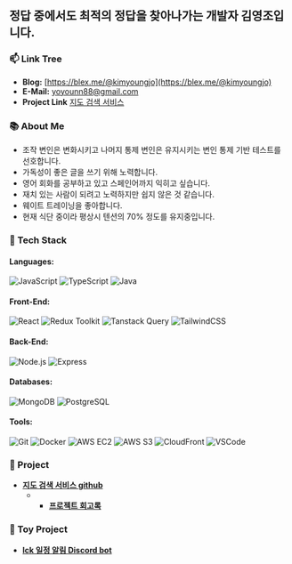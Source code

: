 ## 정답 중에서도 최적의 정답을 찾아나가는 개발자 김영조입니다.

### 📫 Link Tree
- **Blog:** [https://blex.me/@kimyoungjo](https://blex.me/@kimyoungjo)
- **E-Mail:** yoyounn88@gmail.com
- **Project Link** [지도 검색 서비스](https://mymapapps.com/)

### 📚 About Me
- 조작 변인은 변화시키고 나머지 통제 변인은 유지시키는 변인 통제 기반 테스트를 선호합니다.
- 가독성이 좋은 글을 쓰기 위해 노력합니다.
- 영어 회화를 공부하고 있고 스페인어까지 익히고 싶습니다.
- 재치 있는 사람이 되려고 노력하지만 쉽지 않은 것 같습니다.
- 웨이트 트레이닝을 좋아합니다.
- 현재 식단 중이라 평상시 텐션의 70% 정도를 유지중입니다.

### 🚀 Tech Stack
#### **Languages:**
![JavaScript](https://img.shields.io/badge/-JavaScript-F7DF1E?style=flat&logo=JavaScript&logoColor=white)
![TypeScript](https://img.shields.io/badge/-TypeScript-007ACC?style=flat&logo=TypeScript&logoColor=white)
![Java](https://img.shields.io/badge/-Java-007396?style=flat&logo=Java&logoColor=white)

#### **Front-End:**
![React](https://img.shields.io/badge/-React-61DAFB?style=flat&logo=React&logoColor=white)
![Redux Toolkit](https://img.shields.io/badge/-Redux%20Toolkit-764ABC?style=flat&logo=Redux&logoColor=white)
![Tanstack Query](https://img.shields.io/badge/-Tanstack%20Query-FF4154?style=flat&logo=React%20Query&logoColor=white)
![TailwindCSS](https://img.shields.io/badge/-TailwindCSS-06B6D4?style=flat&logo=TailwindCSS&logoColor=white)

#### **Back-End:**
![Node.js](https://img.shields.io/badge/-Node.js-339933?style=flat&logo=Node.js&logoColor=white)
![Express](https://img.shields.io/badge/-Express-000000?style=flat&logo=Express&logoColor=white)

#### **Databases:**
![MongoDB](https://img.shields.io/badge/-MongoDB-47A248?style=flat&logo=MongoDB&logoColor=white)
![PostgreSQL](https://img.shields.io/badge/-PostgreSQL-336791?style=flat&logo=PostgreSQL&logoColor=white)

#### **Tools:**
![Git](https://img.shields.io/badge/-Git-F05032?style=flat&logo=Git&logoColor=white)
![Docker](https://img.shields.io/badge/-Docker-2496ED?style=flat&logo=Docker&logoColor=white)
![AWS EC2](https://img.shields.io/badge/-AWS%20EC2-FF9900?style=flat&logo=Amazon%20EC2&logoColor=white)
![AWS S3](https://img.shields.io/badge/-AWS%20S3-569A31?style=flat&logo=Amazon%20S3&logoColor=white)
![CloudFront](https://img.shields.io/badge/-CloudFront-232F3E?style=flat&logo=Amazon%20AWS&logoColor=white)
![VSCode](https://img.shields.io/badge/-VSCode-007ACC?style=flat&logo=Visual%20Studio%20Code&logoColor=white)

### 🌟 Project
- [**지도 검색 서비스 github**](https://github.com/yoyoyoun18/my-map)
    - - [**프로젝트 회고록**](https://blex.me/@kimyoungjo/%ED%94%84%EB%A1%9C%EC%A0%9D%ED%8A%B8-%ED%9A%8C%EA%B3%A0-%EC%A7%80%EB%8F%84-%EA%B2%80%EC%83%89-%EC%84%9C%EB%B9%84%EC%8A%A4-%EC%A0%9C%EC%9E%91%EA%B8%B0)

### 🧸 Toy Project
- [**lck 일정 알림 Discord bot**](https://github.com/yoyoyoun18/lck-discord-bot)


